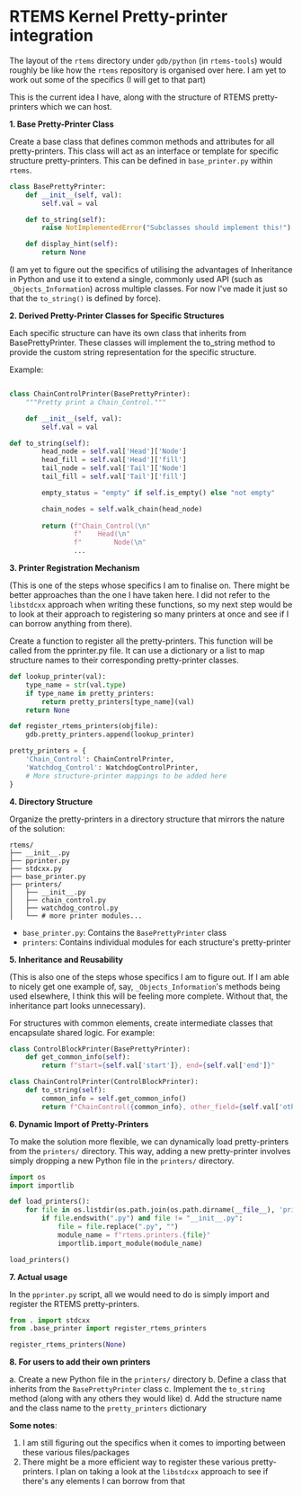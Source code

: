 # RTEMS Kernel Pretty-printer integration

The layout of the `rtems` directory under `gdb/python` (in `rtems-tools`) would roughly be like how the `rtems` repository is organised over here. I am yet to work out some of the specifics (I will get to that part)

This is the current idea I have, along with the structure of RTEMS pretty-printers which we can host. 

**1. Base Pretty-Printer Class**

Create a base class that defines common methods and attributes for all pretty-printers. This class will act as an interface or template for specific structure pretty-printers. This can be defined in `base_printer.py` within `rtems`. 
```py
class BasePrettyPrinter:
    def __init__(self, val):
        self.val = val

    def to_string(self):
        raise NotImplementedError("Subclasses should implement this!")

    def display_hint(self):
        return None
```

(I am yet to figure out the specifics of utilising the advantages of Inheritance in Python and use it to extend a single, commonly used API (such as `_Objects_Information`) across multiple classes. For now I've made it just so that the `to_string()` is defined by force). 

**2. Derived Pretty-Printer Classes for Specific Structures**

Each specific structure can have its own class that inherits from BasePrettyPrinter. These classes will implement the to_string method to provide the custom string representation for the specific structure.

Example:
```py

class ChainControlPrinter(BasePrettyPrinter):
    """Pretty print a Chain_Control."""

    def __init__(self, val):
        self.val = val

def to_string(self):
        head_node = self.val['Head']['Node']
        head_fill = self.val['Head']['fill']
        tail_node = self.val['Tail']['Node']
        tail_fill = self.val['Tail']['fill']

        empty_status = "empty" if self.is_empty() else "not empty"

        chain_nodes = self.walk_chain(head_node)
        
        return (f"Chain_Control(\n"
                f"    Head(\n"
                f"        Node(\n"
                ...
```

**3. Printer Registration Mechanism**

(This is one of the steps whose specifics I am to finalise on. There might be better approaches than the one I have taken here. I did not refer to the `libstdcxx` approach when writing these functions, so my next step would be to look at their approach to registering so many printers at once and see if I can borrow anything from there).

Create a function to register all the pretty-printers. This function will be called from the pprinter.py file. It can use a dictionary or a list to map structure names to their corresponding pretty-printer classes.

```py
def lookup_printer(val):
    type_name = str(val.type)
    if type_name in pretty_printers:
        return pretty_printers[type_name](val)
    return None

def register_rtems_printers(objfile):
    gdb.pretty_printers.append(lookup_printer)

pretty_printers = {
    'Chain_Control': ChainControlPrinter,
    'Watchdog_Control': WatchdogControlPrinter,
    # More structure-printer mappings to be added here
}
```

**4. Directory Structure**

Organize the pretty-printers in a directory structure that mirrors the nature of the solution:
```
rtems/
├── __init__.py
├── pprinter.py
├── stdcxx.py
├── base_printer.py
├── printers/
│   ├── __init__.py
│   ├── chain_control.py
│   ├── watchdog_control.py
│   └── # more printer modules...
```
- `base_printer.py`: Contains the `BasePrettyPrinter` class
- `printers`: Contains individual modules for each structure's pretty-printer 

**5. Inheritance and Reusability**

(This is also one of the steps whose specifics I am to figure out. If I am able to nicely get one example of, say, `_Objects_Information`'s methods being used elsewhere, I think this will be feeling more complete. Without that, the inheritance part looks unnecessary). 

For structures with common elements, create intermediate classes that encapsulate shared logic. For example:

```py
class ControlBlockPrinter(BasePrettyPrinter):
    def get_common_info(self):
        return f"start={self.val['start']}, end={self.val['end']}"

class ChainControlPrinter(ControlBlockPrinter):
    def to_string(self):
        common_info = self.get_common_info()
        return f"ChainControl({common_info}, other_field={self.val['other_field']})"
```

**6. Dynamic Import of Pretty-Printers**

To make the solution more flexible, we can dynamically load pretty-printers from the `printers/` directory. This way, adding a new pretty-printer involves simply dropping a new Python file in the `printers/` directory.

```py
import os
import importlib

def load_printers():
    for file in os.listdir(os.path.join(os.path.dirname(__file__), 'printers')):
        if file.endswith(".py") and file != "__init__.py":
            file = file.replace(".py", "")
            module_name = f"rtems.printers.{file}"
            importlib.import_module(module_name)

load_printers()
```

**7. Actual usage** 

In the `pprinter.py` script, all we would need to do is simply import and register the RTEMS pretty-printers. 

```py
from . import stdcxx
from .base_printer import register_rtems_printers

register_rtems_printers(None)
```

**8. For users to add their own printers** 

a. Create a new Python file in the `printers/` directory 
b. Define a class that inherits from the `BasePrettyPrinter` class 
c. Implement the `to_string` method (along with any others they would like) 
d. Add the structure name and the class name to the `pretty_printers` dictionary 


**Some notes**: 

1. I am still figuring out the specifics when it comes to importing between these various files/packages
2. There might be a more efficient way to register these various pretty-printers. I plan on taking a look at the `libstdcxx` approach to see if there's any elements I can borrow from that
